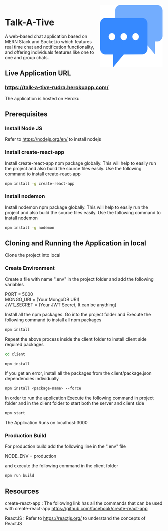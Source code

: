 <img src="client/public/logo512.png" height ="200px" align="right"/>

# Talk-A-Tive

A web-based chat application based on MERN Stack and Socket.io which features real time chat and notification functionality, and offering individuals features like one to one and group chats.

## Live Application URL

### https://talk-a-tive-rudra.herokuapp.com/

The application is hosted on Heroku

## Prerequisites

### Install Node JS
Refer to https://nodejs.org/en/ to install nodejs

### Install create-react-app
Install create-react-app npm package globally. This will help to easily run the project and also build the source files easily. Use the following command to install create-react-app

```bash
npm install -g create-react-app
```

### Install nodemon
Install nodemon npm package globally. This will help to easily run the project and also build the source files easily. Use the following command to install nodemon

```bash
npm install -g nodemon
```

## Cloning and Running the Application in local

Clone the project into local

### Create Environment 
Create a file with name ".env" in the project folder and add the following variables

PORT = 5000
<br/>
MONGO_URI = (Your MongoDB URI)
<br/>
JWT_SECRET = (Your JWT Secret, It can be anything)

Install all the npm packages. Go into the project folder and Execute the following command to install all npm packages

```bash
npm install
```

Repeat the above process inside the client folder to install client side required packages

```bash
cd client
```

```bash
npm install
```

If you get an error, install all the packages from the client/package.json dependencies individually

```bash
npm install <package-name> --force
```

In order to run the application Execute the following command in project folder and in the client folder to start both the server and client side

```bash
npm start
```

The Application Runs on localhost:3000


### Production Build

For production build add the following line in the ".env" file
  
NODE_ENV = production

and execute the following command in the client folder

```bash
npm run build
```

## Resources

create-react-app : The following link has all the commands that can be used with create-react-app https://github.com/facebook/create-react-app

ReactJS : Refer to https://reactjs.org/ to understand the concepts of ReactJS
